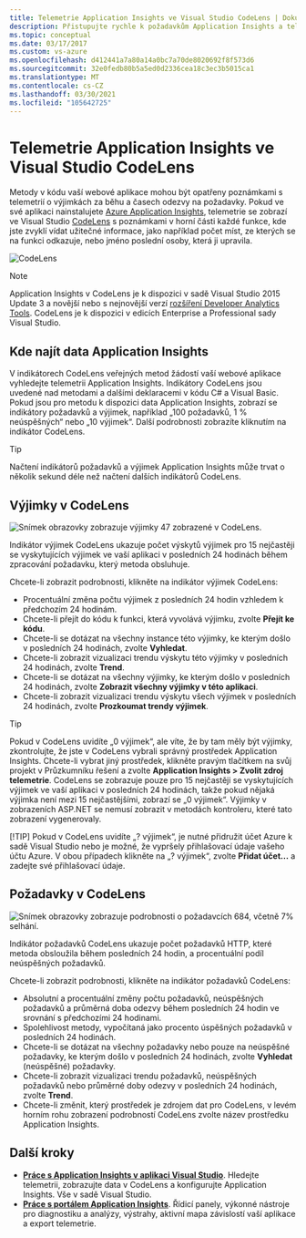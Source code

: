 ```yaml
---
title: Telemetrie Application Insights ve Visual Studio CodeLens | Dokumentace Microsoftu
description: Přistupujte rychle k požadavkům Application Insights a telemetrii výjimek pomocí CodeLens v sadě Visual Studio.
ms.topic: conceptual
ms.date: 03/17/2017
ms.custom: vs-azure
ms.openlocfilehash: d412441a7a80a14a0bc7a70de8020692f8f573d6
ms.sourcegitcommit: 32e0fedb80b5a5ed0d2336cea18c3ec3b5015ca1
ms.translationtype: MT
ms.contentlocale: cs-CZ
ms.lasthandoff: 03/30/2021
ms.locfileid: "105642725"
---
```

# <a name="application-insights-telemetry-in-visual-studio-codelens"></a>Telemetrie Application Insights ve Visual Studio CodeLens
Metody v kódu vaší webové aplikace mohou být opatřeny poznámkami s telemetrií o výjimkách za běhu a časech odezvy na požadavky. Pokud ve své aplikaci nainstalujete [Azure Application Insights](./app-insights-overview.md), telemetrie se zobrazí ve Visual Studio [CodeLens](/visualstudio/ide/find-code-changes-and-other-history-with-codelens) s poznámkami v horní části každé funkce, kde jste zvyklí vídat užitečné informace, jako například počet míst, ze kterých se na funkci odkazuje, nebo jméno poslední osoby, která ji upravila.

![CodeLens](./media/visual-studio-codelens/codelens-overview.png)

> [!NOTE]
> Application Insights v CodeLens je k dispozici v sadě Visual Studio 2015 Update 3 a novější nebo s nejnovější verzí [rozšíření Developer Analytics Tools](https://visualstudiogallery.msdn.microsoft.com/82367b81-3f97-4de1-bbf1-eaf52ddc635a). CodeLens je k dispozici v edicích Enterprise a Professional sady Visual Studio.
> 
> 

## <a name="where-to-find-application-insights-data"></a>Kde najít data Application Insights
V indikátorech CodeLens veřejných metod žádostí vaší webové aplikace vyhledejte telemetrii Application Insights. Indikátory CodeLens jsou uvedené nad metodami a dalšími deklaracemi v kódu C# a Visual Basic. Pokud jsou pro metodu k dispozici data Application Insights, zobrazí se indikátory požadavků a výjimek, například „100 požadavků, 1 % neúspěšných“ nebo „10 výjimek“. Další podrobnosti zobrazíte kliknutím na indikátor CodeLens. 

> [!TIP]
> Načtení indikátorů požadavků a výjimek Application Insights může trvat o několik sekund déle než načtení dalších indikátorů CodeLens.
> 
> 

## <a name="exceptions-in-codelens"></a>Výjimky v CodeLens
![Snímek obrazovky zobrazuje výjimky 47 zobrazené v CodeLens.](./media/visual-studio-codelens/codelens-exceptions.png)

Indikátor výjimek CodeLens ukazuje počet výskytů výjimek pro 15 nejčastěji se vyskytujících výjimek ve vaší aplikaci v posledních 24 hodinách během zpracování požadavku, který metoda obsluhuje.

Chcete-li zobrazit podrobnosti, klikněte na indikátor výjimek CodeLens:

* Procentuální změna počtu výjimek z posledních 24 hodin vzhledem k předchozím 24 hodinám.
* Chcete-li přejít do kódu k funkci, která vyvolává výjimku, zvolte **Přejít ke kódu**.
* Chcete-li se dotázat na všechny instance této výjimky, ke kterým došlo v posledních 24 hodinách, zvolte **Vyhledat**.
* Chcete-li zobrazit vizualizaci trendu výskytu této výjimky v posledních 24 hodinách, zvolte **Trend**.
* Chcete-li se dotázat na všechny výjimky, ke kterým došlo v posledních 24 hodinách, zvolte **Zobrazit všechny výjimky v této aplikaci**.
* Chcete-li zobrazit vizualizaci trendu výskytu všech výjimek v posledních 24 hodinách, zvolte **Prozkoumat trendy výjimek**. 

> [!TIP]
> Pokud v CodeLens uvidíte „0 výjimek“, ale víte, že by tam měly být výjimky, zkontrolujte, že jste v CodeLens vybrali správný prostředek Application Insights. Chcete-li vybrat jiný prostředek, klikněte pravým tlačítkem na svůj projekt v Průzkumníku řešení a zvolte **Application Insights > Zvolit zdroj telemetrie**. CodeLens se zobrazuje pouze pro 15 nejčastěji se vyskytujících výjimek ve vaší aplikaci v posledních 24 hodinách, takže pokud nějaká výjimka není mezi 15 nejčastějšími, zobrazí se „0 výjimek“. Výjimky v zobrazeních ASP.NET se nemusí zobrazit v metodách kontroleru, které tato zobrazení vygenerovaly.
> 
> [!TIP]
> Pokud v CodeLens uvidíte „? výjimek“, je nutné přidružit účet Azure k sadě Visual Studio nebo je možné, že vypršely přihlašovací údaje vašeho účtu Azure. V obou případech klikněte na „? výjimek“, zvolte **Přidat účet...** a zadejte své přihlašovací údaje.
> 
> 

## <a name="requests-in-codelens"></a>Požadavky v CodeLens
![Snímek obrazovky zobrazuje podrobnosti o požadavcích 684, včetně 7% selhání.](./media/visual-studio-codelens/codelens-requests.png)

Indikátor požadavků CodeLens ukazuje počet požadavků HTTP, které metoda obsloužila během posledních 24 hodin, a procentuální podíl neúspěšných požadavků.

Chcete-li zobrazit podrobnosti, klikněte na indikátor požadavků CodeLens:

* Absolutní a procentuální změny počtu požadavků, neúspěšných požadavků a průměrná doba odezvy během posledních 24 hodin ve srovnání s předchozími 24 hodinami.
* Spolehlivost metody, vypočítaná jako procento úspěšných požadavků v posledních 24 hodinách.
* Chcete-li se dotázat na všechny požadavky nebo pouze na neúspěšné požadavky, ke kterým došlo v posledních 24 hodinách, zvolte **Vyhledat** (neúspěšné) požadavky.
* Chcete-li zobrazit vizualizaci trendu požadavků, neúspěšných požadavků nebo průměrné doby odezvy v posledních 24 hodinách, zvolte **Trend**.
* Chcete-li změnit, který prostředek je zdrojem dat pro CodeLens, v levém horním rohu zobrazení podrobností CodeLens zvolte název prostředku Application Insights.

## <a name="next-steps"></a><a name="next"></a>Další kroky
* **[Práce s Application Insights v aplikaci Visual Studio](./visual-studio.md)**. Hledejte telemetrii, zobrazujte data v CodeLens a konfigurujte Application Insights. Vše v sadě Visual Studio. 
* **[Práce s portálem Application Insights](./overview-dashboard.md)**. Řídicí panely, výkonné nástroje pro diagnostiku a analýzy, výstrahy, aktivní mapa závislostí vaší aplikace a export telemetrie. 

